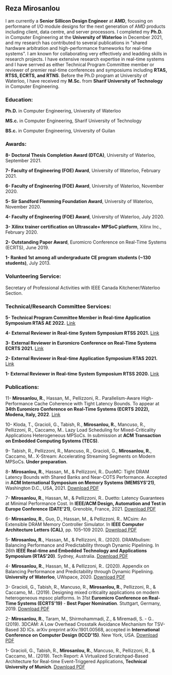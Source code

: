 
## Reza Mirosanlou

I am currently a **Senior Sillicon Design Engineer** at **AMD**, focusing on performane of I/O module designs for the next generation of AMD products including client, data centre, and server processors. I completed my **Ph.D.** in Computer Engineering at the **University of Waterloo** in December 2021, and my research has contributed to several publications in "shared hardware arbitration and high-performance frameworks for real-time systems". I am known for collaborating very effectively and leadding skills in research projects. I have extensive research expertise in real-time systems and I have serrved as either Technical Program Committee member or reviewer of premier real-time conferences and symposiums including **RTAS, RTSS, ECRTS, and RTNS**. Before the Ph.D program at University of Waterloo, I have received my **M.Sc.** from **Sharif University of Technology** in Computer Engineering.

### Education:

**Ph.D.** in Computer Engineering, University of Waterloo

**MS.c.** in Computer Engineering, Sharif University of Technology

**BS.c.** in Computer Engineering, University of Guilan

### Awards:

**8- Doctoral Thesis Completion Award (DTCA)**, University of Waterloo, September 2021.

**7- Faculty of Engineering (FOE) Award**, University of Waterloo, February 2021.

**6- Faculty of Engineering (FOE) Award**, University of Waterloo, November 2020.

**5- Sir Sandford Flemming Foundation Award**, University of Waterloo, November 2020.

**4- Faculty of Engineering (FOE) Award**, University of Waterloo, July 2020. 

**3- Xilinx trainer certification on Ultrascale+ MPSoC platform**, Xilinx Inc., February 2020.

**2- Outstanding Paper Award**, Euromicro Conference on Real-Time Systems (ECRTS), June 2019.

**1- Ranked 1st among all undergraduate CE program students (~130 students)**, July 2013.

### Volunteering Service:

Secretary of Professional Activities with IEEE Canada Kitchener/Waterloo Section.

### Technical/Research Committee Services:

**5- Technical Program Committee Member in Real-time Application Symposium RTAS AE 2022.** [Link](http://2022.rtas.org/artifact-evaluation/)

**4- External Reviewer in Real-time System Symposium RTSS 2021.** [Link](https://ieeexplore.ieee.org/stamp/stamp.jsp?tp=&arnumber=962239)

**3- External Reviewer in Euromicro Conference on Real-Time Systems ECRTS 2021.** [Link](ttps://drops.dagstuhl.de/opus/volltexte/2021/13931/pdf/LIPIcs-ECRTS-2021-0.pdf)

**2- External Reviewer in Real-time Application Symposium RTAS 2021.** [Link](https://ieeexplore.ieee.org/stamp/stamp.jsp?tp=&arnumber=9470442)

**1- External Reviewer in Real-time System Symposium RTSS 2020.** [Link](https://ieeexplore.ieee.org/stamp/stamp.jsp?tp=&arnumber=9355525)



### Publications:

11- **Mirosanlou, R.**, Hassan, M., Pellizzoni, R.. Parallelism-Aware High-Performance Cache Coherence with Tight Latency Bounds. To appear at **34th Euromicro Conference on Real-Time Systems (ECRTS 2022), Modena, Italy, 2022**. [Link](https://www.ecrts.org/conference-program/) 

10- Kloda, T., Gracioli, G., Tabish, R., **Mirosanlou, R.**, Mancuso, R., Pellizzoni, R., Caccamo, M.. Lazy Load Scheduling for Mixed-Criticality Applications Heterogeneous MPSoCs. In submission at **ACM Transaction on Embedded Computing Systems (TECS)**.

9- Tabish, R., Pellizzoni, R., Mancuso, R., Gracioli, G., **Mirosanlou, R.**, Caccamo, M.. X-Stream: Accelerating Streaming Segments on Modern MPSoCs. **Under preparation**.

8- **Mirosanlou, R.**, Hassan, M., & Pellizzoni, R.. DuoMC: Tight DRAM Latency Bounds with Shared Banks and Near-COTS Performance. Accepted in **ACM International Symposium on Memory Systems (MEMSYS'21)**, Washington D.C., USA, 2021. [Download PDF]()

7- **Mirosanlou, R.**, Hassan, M., & Pellizzoni, R.. Duetto: Latency Guarantees at Minimal Performance Cost. In **IEEE/ACM Design, Automation and Test in Europe Conference (DATE'21)**, Grenoble, France, 2021. [Download PDF](https://www.google.com/url?sa=t&rct=j&q=&esrc=s&source=web&cd=&ved=2ahUKEwiSuoqWvZTwAhUNOs0KHTUNDJ0QFjABegQIBhAE&url=https%3A%2F%2Fuwspace.uwaterloo.ca%2Fbitstream%2Fhandle%2F10012%2F16893%2F1869.pdf%3Fsequence%3D1%26isAllowed%3Dy&usg=AOvVaw0AkvHPVgnqZxh0Nsse5S6g)

6- **Mirosanlou, R.**, Guo, D., Hassan, M., & Pellizzoni, R.. MCsim: An Extensible DRAM Memory Controller Simulator. In **IEEE Computer Architecture Letters (CAL)**, pp. 105–109 2020. [Download PDF](https://ieeexplore.ieee.org/stamp/stamp.jsp?tp=&arnumber=9137661)

5- **Mirosanlou, R.**, Hassan, M., & Pellizzoni, R.. (2020). DRAMbulism: Balancing Performance and Predictability through Dynamic Pipelining. In 26th **IEEE Real-time and Embedded Technology and Applications Symposium (RTAS'20)**. Sydney, Australia.
 [Download PDF](https://ieeexplore.ieee.org/stamp/stamp.jsp?tp=&arnumber=9113103)

4- **Mirosanlou, R.**, Hassan, M., & Pellizzoni, R.. (2020). Appendix on Balancing Performance and Predictability through Dynamic Pipelining. **University of Waterloo**, UWspace, 2020. [Download PDF](https://uwspace.uwaterloo.ca/bitstream/handle/10012/15678/TechReport-DRAMbulism.pdf?sequence=1&isAllowed=y)

3- Gracioli, G., Tabish, R., Mancuso, R., **Mirosanlou, R.**, Pellizzoni, R., & Caccamo, M.. (2019). Designing mixed criticality applications on modern heterogeneous mpsoc platforms. In 31st **Euromicro Conference on Real-Time Systems (ECRTS'19)** - **Best Paper Nomination**. Stuttgart, Germany, 2019. [Download PDF](https://drops.dagstuhl.de/opus/volltexte/2019/10764/pdf/LIPIcs-ECRTS-2019-27.pdf)

2- **Mirosanlou, R.**, Taram, M., Shirmohammadi, Z., & Miremadi, S. - G.. (2019). 3DCAM: A Low Overhead Crosstalk Avoidance Mechanism for TSV-Based 3D ICs. arXiv preprint arXiv:1901.00568, accepted in **International Conference on Computer Design (ICCD'15)**. New York, USA. [Download PDF](https://arxiv.org/pdf/1901.00568.pdf)

1- Gracioli, G., Tabish, R., **Mirosanlou, R.**, Mancuso, R., Pellizzoni, R., & Caccamo, M.. (2019). Tech Report: A Virtualized Scratchpad-Based Architecture for Real-time Event-Triggered Applications, **Technical University of Munich**. [Download PDF](https://mediatum.ub.tum.de/doc/1475015/file.pdf)






